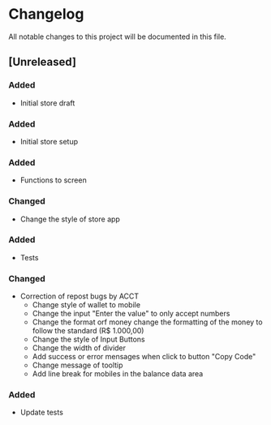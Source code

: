 # Changelog

All notable changes to this project will be documented in this file.

## [Unreleased]

### Added
- Initial store draft

### Added
- Initial store setup

### Added
- Functions to screen

### Changed
- Change the style of store app

### Added
- Tests

### Changed 
- Correction of repost bugs by ACCT
  - Change style of wallet to mobile
  - Change the input "Enter the value" to only accept numbers
  - Change the format orf money change the formatting of the money to follow the standard (R$ 1.000,00)
  - Change the style of Input Buttons
  - Change the width of divider
  - Add success or error mensages when click to button "Copy Code"
  - Change message of tooltip
  - Add line break for mobiles in the balance data area 

### Added
- Update tests
